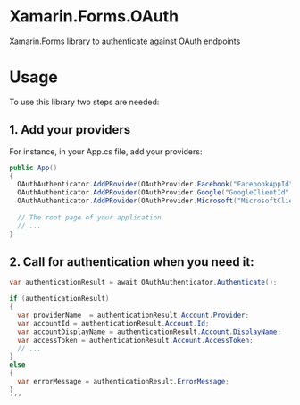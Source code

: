 # Xamarin.Forms.OAuth
Xamarin.Forms library to authenticate against OAuth endpoints


# Usage

To use this library two steps are needed:


## 1. Add your providers
For instance, in your App.cs file, add your providers:
```cs
public App()
{
  OAuthAuthenticator.AddPRovider(OAuthProvider.Facebook("FacebookAppId"));
  OAuthAuthenticator.AddPRovider(OAuthProvider.Google("GoogleClientId", "RedirectUrlConfiguredInGoogleAppConsole"));
  OAuthAuthenticator.AddPRovider(OAuthProvider.Microsoft("MicrosoftClientId", "RedirectUrlConfiguredInMicrosoftDeveloperApp"));
  
  // The root page of your application
  // ...
}
```

## 2. Call for authentication when you need it:
```cs
var authenticationResult = await OAuthAuthenticator.Authenticate();

if (authenticationResult)
{
  var providerName  = authenticationResult.Account.Provider;
  var accountId = authenticationResult.Account.Id;
  var accountDisplayName = authenticationResult.Account.DisplayName;
  var accessToken = authenticationResult.Account.AccessToken;
  // ...
}
else
{
  var errorMessage = authenticationResult.ErrorMessage;
}
´´´
